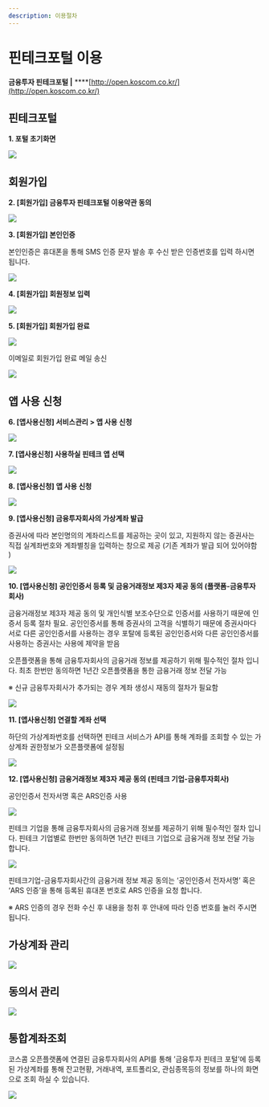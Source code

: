```yaml
---
description: 이용절차
---
```


# 핀테크포털 이용

**금융투자 핀테크포털         \|**     ****[http://open.koscom.co.kr/](http://open.koscom.co.kr/)



## 핀테크포털

**1. 포털 초기화면**

![](../../../.gitbook/assets/image%20%2862%29.png)

## 회원가입

**2. \[회원가입\] 금융투자 핀테크포털 이용약관 동의**

![](../../../.gitbook/assets/image%20%2851%29.png)



**3. \[회원가입\] 본인인증**

본인인증은 휴대폰을 통해 SMS 인증 문자 발송 후 수신 받은 인증번호를 입력 하시면 됩니다.

![](../../../.gitbook/assets/image%20%2842%29.png)



**4. \[회원가입\] 회원정보 입력**

![](../../../.gitbook/assets/image%20%2827%29.png)



**5. \[회원가입\] 회원가입 완료**

![](../../../.gitbook/assets/image%20%2837%29.png)

이메일로 회원가입 완료 메일 송신

![](../../../.gitbook/assets/image%20%2844%29.png)

## 앱 사용 신청

**6. \[앱사용신청\] 서비스관리 &gt; 앱 사용 신청**

![](../../../.gitbook/assets/image%20%2832%29.png)



**7. \[앱사용신청\] 사용하실 핀테크 앱 선택**

![](../../../.gitbook/assets/image%20%2863%29.png)



**8. \[앱사용신청\] 앱 사용 신청**

![](../../../.gitbook/assets/image%20%2836%29.png)



**9. \[앱사용신청\] 금융투자회사의 가상계좌 발급**

증권사에 따라 본인명의의 계좌리스트를 제공하는 곳이 있고, 지원하지 않는 증권사는 직접 실계좌번호와 계좌별칭을 입력하는 창으로 제공 \(기존 계좌가 발급 되어 있어야함\)

![](../../../.gitbook/assets/image%20%2834%29.png)



**10. \[앱사용신청\] 공인인증서 등록 및 금융거래정보 제3자 제공 동의 \(플랫폼-금융투자회사\)**

금융거래정보 제3자 제공 동의 및 개인식별 보조수단으로 인증서를 사용하기 때문에 인증서 등록 절차 필요. 공인인증서를 통해 증권사의 고객을 식별하기 때문에 증권사마다 서로 다른 공인인증서를 사용하는 경우 포탈에 등록된 공인인증서와 다른 공인인증서를 사용하는 증권사는 사용에 제약을 받음

오픈플랫폼을 통해 금융투자회사의 금융거래 정보를 제공하기 위해 필수적인 절차 입니다. 최초 한번만 동의하면 1년간 오픈플랫폼을 통한 금융거래 정보 전달 가능   
※ 신규 금융투자회사가 추가되는 경우 계좌 생성시 재동의 절차가 필요함

![](../../../.gitbook/assets/image%20%2847%29.png)



**11. \[앱사용신청\] 연결할 계좌 선택**

하단의 가상계좌번호를 선택하면 핀테크 서비스가 API를 통해 계좌를 조회할 수 있는 가상계좌 권한정보가 오픈플랫폼에 설정됨

![](../../../.gitbook/assets/image%20%281%29.png)



**12. \[앱사용신청\] 금융거래정보 제3자 제공 동의 \(핀테크 기업-금융투자회사\)**

공인인증서 전자서명 혹은 ARS인증 사용

![](../../../.gitbook/assets/image%20%2852%29.png)

핀테크 기업을 통해 금융투자회사의 금융거래 정보를 제공하기 위해 필수적인 절차 입니다. 핀테크 기업별로 한번만 동의하면 1년간 핀테크 기업으로 금융거래 정보 전달 가능 합니다.

![](../../../.gitbook/assets/image%20%2825%29.png)

핀테크기업-금융투자회사간의 금융거래 정보 제공 동의는 ‘공인인증서 전자서명’ 혹은 ‘ARS 인증’을 통해 등록된 휴대폰 번호로 ARS 인증을 요청 합니다.

※ ARS 인증의 경우 전화 수신 후 내용을 청취 후 안내에 따라 인증 번호를 눌러 주시면 됩니다.



## 가상계좌 관리

![](../../../.gitbook/assets/image%20%286%29.png)

## 동의서 관리

![](../../../.gitbook/assets/image%20%2840%29.png)

## 통합계좌조회

코스콤 오픈플랫폼에 연결된 금융투자회사의 API를 통해 ’금융투자 핀테크 포털’에 등록된 가상계좌를 통해 잔고현황, 거래내역, 포트폴리오, 관심종목등의 정보를 하나의 화면으로 조회 하실 수 있습니다.

![](../../../.gitbook/assets/image%20%2839%29.png)



